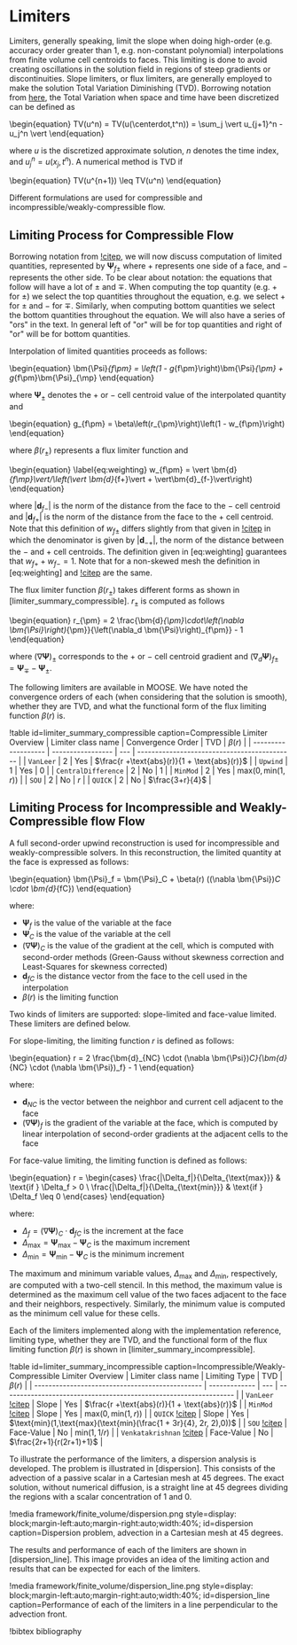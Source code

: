 # Limiters

Limiters, generally speaking, limit the slope when doing high-order (e.g. accuracy order greater than
1, e.g. non-constant polynomial) interpolations from finite volume cell
centroids to faces. This limiting is done to avoid creating oscillations in the
solution field in regions of steep gradients or discontinuities. Slope limiters,
or flux limiters, are generally employed to make the solution Total Variation
Diminishing (TVD). Borrowing notation from
[here](https://en.wikipedia.org/wiki/Total_variation_diminishing), the Total
Variation when space and time have been discretized can be defined as

\begin{equation}
TV(u^n) = TV(u(\centerdot,t^n)) = \sum_j \vert u_{j+1}^n - u_j^n \vert
\end{equation}

where $u$ is the discretized approximate solution, $n$ denotes the time index,
and $u_j^n = u(x_j,t^n)$. A numerical method is TVD if

\begin{equation}
TV(u^{n+1}) \leq TV(u^n)
\end{equation}

Different formulations are used for compressible and incompressible/weakly-compressible
flow.

## Limiting Process for Compressible Flow

Borrowing notation from [!citep](greenshields2010implementation), we will now
discuss computation of limited quantities, represented by $\bm{\Psi}_{f\pm}$ where
$+$ represents one side of a face, and $-$ represents the other side. To be
clear about notation: the equations that follow will have a lot of $\pm$ and
$\mp$. When computing the top quantity (e.g. $+$ for $\pm$) we select the top
quantities throughout the equation, e.g. we select $+$ for $\pm$ and $-$ for
$\mp$. Similarly, when computing bottom quantities we select the bottom
quantities throughout the equation. We will also have a series of "ors" in the
text. In general left of "or" will be for top quantities and right of "or" will
be for bottom quantities.

Interpolation of limited quantities proceeds as follows:

\begin{equation}
\bm{\Psi}_{f\pm} = \left(1 - g_{f\pm}\right)\bm{\Psi}_{\pm} +
g_{f\pm}\bm{\Psi}_{\mp}
\end{equation}

where $\bm{\Psi}_{\pm}$ denotes the $+$ or $-$ cell centroid value of the
interpolated quantity and

\begin{equation}
g_{f\pm} = \beta\left(r_{\pm}\right)\left(1 - w_{f\pm}\right)
\end{equation}

where $\beta\left(r_{\pm}\right)$ represents a flux limiter function and

\begin{equation}
\label{eq:weighting}
w_{f\pm} = \vert \bm{d}_{f\mp}\vert/\left(\vert \bm{d}_{f+}\vert +
\vert\bm{d}_{f-}\vert\right)
\end{equation}

where $\vert\bm{d}_{f-}\vert$ is the norm of the distance from the face to the
$-$ cell centroid and $\vert\bm{d}_{f+}\vert$ is the norm of the distance from
the face to the $+$ cell centroid. Note that this definition of $w_{f\pm}$
differs slightly from that given in [!citep](greenshields2010implementation) in
which the denominator is given by $\vert\bm{d}_{-+}\vert$, the norm of the
distance between the $-$ and $+$ cell centroids. The definition given in
[eq:weighting] guarantees that $w_{f+} + w_{f-} = 1$. Note that for a
non-skewed mesh the definition in [eq:weighting] and
[!citep](greenshields2010implementation) are the same.

The flux limiter function $\beta(r_{\pm})$ takes different forms as shown in
[limiter_summary_compressible]. $r_{\pm}$ is computed as follows

\begin{equation}
r_{\pm} = 2 \frac{\bm{d}_{\pm}\cdot\left(\nabla
\bm{\Psi}\right)_{\pm}}{\left(\nabla_d \bm{\Psi}\right)_{f\pm}} - 1
\end{equation}

where $\left(\nabla \bm{\Psi}\right)_{\pm}$ corresponds to the $+$ or $-$ cell
centroid gradient and $\left(\nabla_d \bm{\Psi}\right)_{f\pm} =
\bm{\Psi}_{\mp} - \bm{\Psi}_{\pm}$.

The following limiters are available in MOOSE. We have noted the convergence
orders of each (when considering that the solution is smooth), whether they are
TVD, and what the functional form of the flux limiting function $\beta(r)$ is.

!table id=limiter_summary_compressible caption=Compressible Limiter Overview
| Limiter class name  | Convergence Order | TVD | $\beta(r)$                                   |
| ------------------- | ----------------- | --- | -------------------------------------------- |
| `VanLeer`           | 2                 | Yes | $\frac{r +\text{abs}(r)}{1 + \text{abs}(r)}$ |
| `Upwind`            | 1                 | Yes | 0                                            |
| `CentralDifference` | 2                 | No  | 1                                            |
| `MinMod`            | 2                 | Yes | $\text{max}(0, \text{min}(1, r))$            |
| `SOU`               | 2                 | No  | $r$                                          |
| `QUICK`             | 2                 | No  | $\frac{3+r}{4}$                              |

## Limiting Process for Incompressible and Weakly-Compressible flow Flow

A full second-order upwind reconstruction is used for incompressible and weakly-compressible solvers. In this reconstruction, the limited quantity at the face is expressed as follows:

\begin{equation}
\bm{\Psi}_f = \bm{\Psi}_C + \beta(r) ((\nabla \bm{\Psi})_C \cdot \bm{d}_{fC})
\end{equation}

where:

- $\bm{\Psi}_f$ is the value of the variable at the face
- $\bm{\Psi}_C$ is the value of the variable at the cell
- $(\nabla \bm{\Psi})_C$ is the value of the gradient at the cell, which is computed with second-order methods (Green-Gauss without skewness correction and Least-Squares for skewness corrected)
- $\bm{d}_{fC}$ is the distance vector from the face to the cell used in the interpolation
- $\beta(r)$ is the limiting function

Two kinds of limiters are supported: slope-limited and face-value limited. These limiters are defined below.

For slope-limiting, the limiting function $r$ is defined as follows:

\begin{equation}
r = 2 \frac{\bm{d}_{NC} \cdot (\nabla \bm{\Psi})_C}{\bm{d}_{NC} \cdot (\nabla \bm{\Psi})_f} - 1
\end{equation}

where:

- $\bm{d}_{NC}$ is the vector between the neighbor and current cell adjacent to the face
- $(\nabla \bm{\Psi})_f$ is the gradient of the variable at the face, which is computed by linear interpolation of second-order gradients at the adjacent cells to the face

For face-value limiting, the limiting function is defined as follows:

\begin{equation}
r =
\begin{cases}
    \frac{|\Delta_f|}{\Delta_{\text{max}}} & \text{if } \Delta_f > 0 \\
    \frac{|\Delta_f|}{\Delta_{\text{min}}} & \text{if } \Delta_f \leq 0
\end{cases}
\end{equation}

where:

- $\Delta_f = (\nabla \bm{\Psi})_C \cdot \bm{d}_{fC}$ is the increment at the face
- $\Delta_{\text{max}} = \bm{\Psi}_{\text{max}} - \bm{\Psi}_C$ is the maximum increment
- $\Delta_{\text{min}} = \bm{\Psi}_{\text{min}} - \bm{\Psi}_C$ is the minimum increment

The maximum and minimum variable values, $\Delta_{\text{max}}$ and $\Delta_{\text{min}}$, respectively, are computed with a two-cell stencil. In this method, the maximum value is determined as the maximum cell value of the two faces adjacent to the face and their neighbors, respectively. Similarly, the minimum value is computed as the minimum cell value for these cells.

Each of the limiters implemented along with the implementation reference, limiting type, whether they are TVD, and the functional form of the flux limiting function $\beta(r)$ is shown in [limiter_summary_incompressible].

!table id=limiter_summary_incompressible caption=Incompressible/Weakly-Compressible Limiter Overview
| Limiter class name                              | Limiting Type | TVD | $\beta(r)$                                                        |
| ----------------------------------------------- | ------------- | --- | ----------------------------------------------------------------- |
| `VanLeer` [!citep](harten1997)                  | Slope         | Yes | $\frac{r +\text{abs}(r)}{1 + \text{abs}(r)}$                      |
| `MinMod` [!citep](harten1997)                   | Slope         | Yes | $\text{max}(0, \text{min}(1, r))$                                 |
| `QUICK` [!citep](harten1997)                    | Slope         | Yes | $\text{min}(1,\text{max}(\text{min}(\frac{1 + 3r}{4}, 2r, 2),0))$ |
| `SOU` [!citep](harten1997)                      | Face-Value    | No  | $\text{min}(1,1/r)$                                               |
| `Venkatakrishnan` [!citep](venkatakrishnan1993) | Face-Value    | No  | $\frac{2r+1}{r(2r+1)+1}$                                          |


To illustrate the performance of the limiters, a dispersion analysis is developed.
The problem is illustrated in [dispersion].
This consists of the advection of a passive scalar in a Cartesian mesh at 45 degrees.
The exact solution, without numerical diffusion, is a straight line at 45 degrees
dividing the regions with a scalar concentration of 1 and 0.

!media framework/finite_volume/dispersion.png
      style=display: block;margin-left:auto;margin-right:auto;width:40%;
      id=dispersion
      caption=Dispersion problem, advection in a Cartesian mesh at 45 degrees.

The results and performance of each of the limiters are shown in [dispersion_line].
This image provides an idea of the limiting action and results that
can be expected for each of the limiters.

!media framework/finite_volume/dispersion_line.png
      style=display: block;margin-left:auto;margin-right:auto;width:40%;
      id=dispersion_line
      caption=Performance of each of the limiters in a line perpendicular to the advection front.

!bibtex bibliography
